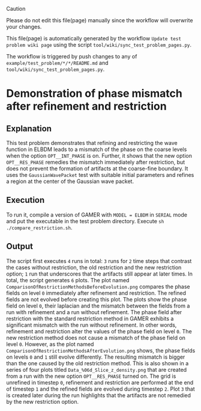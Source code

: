 > [!CAUTION]
> Please do not edit this file(page) manually since the workflow will overwrite your changes.
>
> This file(page) is automatically generated by the workflow `Update test problem wiki page` using the script `tool/wiki/sync_test_problem_pages.py`.
>
> The workflow is triggered by push changes to any of `example/test_problem/*/*/README.md` and `tool/wiki/sync_test_problem_pages.py`.


# Demonstration of phase mismatch after refinement and restriction

## Explanation
This test problem demonstrates that refining and restricting the wave function in ELBDM leads to a mismatch of the phase on the coarse levels when the option `OPT__INT_PHASE` is on.
Further, it shows that the new option `OPT__RES_PHASE` remedies the mismatch immediately after restriction, but does not prevent the formation of artifacts at the coarse-fine boundary.
It uses the `GaussianWavePacket` test with suitable initial parameters and refines a region at the center of the Gaussian wave packet.

## Execution
To run it, compile a version of GAMER with `MODEL = ELBDM` in `SERIAL` mode and put the executable in the test problem directory.
Execute `sh ./compare_restriction.sh`.

## Output
The script first executes `4` runs in total: `3` runs for `2` time steps that contrast the cases without restriction, the old restriction and the new restriction option;
`1` run that underscores that the artifacts still appear at later times. In total, the script generates `6` plots.
The plot named `ComparisonOfRestrictionMethodsBeforeEvolution.png` compares the phase fields on level `0` immediately after refinement and restriction.
The refined fields are not evolved before creating this plot.
The plots show the phase field on level `0`, their laplacian and the mismatch between the fields from a run with refinement and a run without refinement.
The phase field after restriction with the standard restriction method in GAMER exhibits a significant mismatch with the run without refinement.
In other words, refinement and restriction alter the values of the phase field on level `0`.
The new restriction method does not cause a mismatch of the phase field on level `0`.
However, as the plot named `ComparisonOfRestrictionMethodsAfterEvolution.png` shows, the phase fields on levels `0` and `1` still evolve differently.
The resulting mismatch is bigger than the one caused by the old restriction method.
This is also shown in a series of four plots titled `Data_%06d_Slice_z_density.png` that are created from a run with the new option `OPT__RES_PHASE` turned on.
The grid is unrefined in timestep `0`, refinement and restriction are performed at the end of timestep `1` and the refined fields are evolved during timestep `2`.
Plot `3` that is created later during the run highlights that the artifacts are not remedied by the new restriction option.


